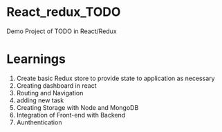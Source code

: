 # React_redux_TODO
Demo Project of TODO in React/Redux

# Learnings
1. Create basic Redux store to provide state to application as necessary
2. Creating dashboard in react
3. Routing and Navigation
4. adding new task
5. Creating Storage with Node and MongoDB
6. Integration of Front-end with Backend
7. Aunthentication

